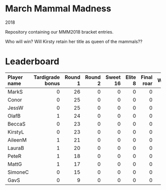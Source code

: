 March Mammal Madness
================
2018

Repository containing our MMM2018 bracket entries.

Who will win? Will Kirsty retain her title as queen of the mammals??

Leaderboard
===========

<table class="table table-striped" style="width: auto !important; margin-left: auto; margin-right: auto;">
<thead>
<tr>
<th style="text-align:left;">
Player name
</th>
<th style="text-align:right;">
Tardigrade bonus
</th>
<th style="text-align:right;">
Round 1
</th>
<th style="text-align:right;">
Round 2
</th>
<th style="text-align:right;">
Sweet 16
</th>
<th style="text-align:right;">
Elite 8
</th>
<th style="text-align:right;">
Final roar
</th>
<th style="text-align:right;">
Winner
</th>
<th style="text-align:right;">
Total
</th>
</tr>
</thead>
<tbody>
<tr>
<td style="text-align:left;">
MarkS
</td>
<td style="text-align:right;">
0
</td>
<td style="text-align:right;">
26
</td>
<td style="text-align:right;">
0
</td>
<td style="text-align:right;">
0
</td>
<td style="text-align:right;">
0
</td>
<td style="text-align:right;">
0
</td>
<td style="text-align:right;">
0
</td>
<td style="text-align:right;font-weight: bold;">
26
</td>
</tr>
<tr>
<td style="text-align:left;">
Conor
</td>
<td style="text-align:right;">
0
</td>
<td style="text-align:right;">
25
</td>
<td style="text-align:right;">
0
</td>
<td style="text-align:right;">
0
</td>
<td style="text-align:right;">
0
</td>
<td style="text-align:right;">
0
</td>
<td style="text-align:right;">
0
</td>
<td style="text-align:right;font-weight: bold;">
25
</td>
</tr>
<tr>
<td style="text-align:left;">
JessW
</td>
<td style="text-align:right;">
0
</td>
<td style="text-align:right;">
25
</td>
<td style="text-align:right;">
0
</td>
<td style="text-align:right;">
0
</td>
<td style="text-align:right;">
0
</td>
<td style="text-align:right;">
0
</td>
<td style="text-align:right;">
0
</td>
<td style="text-align:right;font-weight: bold;">
25
</td>
</tr>
<tr>
<td style="text-align:left;">
OlafB
</td>
<td style="text-align:right;">
1
</td>
<td style="text-align:right;">
24
</td>
<td style="text-align:right;">
0
</td>
<td style="text-align:right;">
0
</td>
<td style="text-align:right;">
0
</td>
<td style="text-align:right;">
0
</td>
<td style="text-align:right;">
0
</td>
<td style="text-align:right;font-weight: bold;">
25
</td>
</tr>
<tr>
<td style="text-align:left;">
BeccaS
</td>
<td style="text-align:right;">
0
</td>
<td style="text-align:right;">
23
</td>
<td style="text-align:right;">
0
</td>
<td style="text-align:right;">
0
</td>
<td style="text-align:right;">
0
</td>
<td style="text-align:right;">
0
</td>
<td style="text-align:right;">
0
</td>
<td style="text-align:right;font-weight: bold;">
23
</td>
</tr>
<tr>
<td style="text-align:left;">
KirstyL
</td>
<td style="text-align:right;">
0
</td>
<td style="text-align:right;">
23
</td>
<td style="text-align:right;">
0
</td>
<td style="text-align:right;">
0
</td>
<td style="text-align:right;">
0
</td>
<td style="text-align:right;">
0
</td>
<td style="text-align:right;">
0
</td>
<td style="text-align:right;font-weight: bold;">
23
</td>
</tr>
<tr>
<td style="text-align:left;">
AileenM
</td>
<td style="text-align:right;">
1
</td>
<td style="text-align:right;">
21
</td>
<td style="text-align:right;">
0
</td>
<td style="text-align:right;">
0
</td>
<td style="text-align:right;">
0
</td>
<td style="text-align:right;">
0
</td>
<td style="text-align:right;">
0
</td>
<td style="text-align:right;font-weight: bold;">
22
</td>
</tr>
<tr>
<td style="text-align:left;">
LauraB
</td>
<td style="text-align:right;">
1
</td>
<td style="text-align:right;">
20
</td>
<td style="text-align:right;">
0
</td>
<td style="text-align:right;">
0
</td>
<td style="text-align:right;">
0
</td>
<td style="text-align:right;">
0
</td>
<td style="text-align:right;">
0
</td>
<td style="text-align:right;font-weight: bold;">
21
</td>
</tr>
<tr>
<td style="text-align:left;">
PeteR
</td>
<td style="text-align:right;">
1
</td>
<td style="text-align:right;">
18
</td>
<td style="text-align:right;">
0
</td>
<td style="text-align:right;">
0
</td>
<td style="text-align:right;">
0
</td>
<td style="text-align:right;">
0
</td>
<td style="text-align:right;">
0
</td>
<td style="text-align:right;font-weight: bold;">
19
</td>
</tr>
<tr>
<td style="text-align:left;">
MattG
</td>
<td style="text-align:right;">
1
</td>
<td style="text-align:right;">
17
</td>
<td style="text-align:right;">
0
</td>
<td style="text-align:right;">
0
</td>
<td style="text-align:right;">
0
</td>
<td style="text-align:right;">
0
</td>
<td style="text-align:right;">
0
</td>
<td style="text-align:right;font-weight: bold;">
18
</td>
</tr>
<tr>
<td style="text-align:left;">
SimoneC
</td>
<td style="text-align:right;">
0
</td>
<td style="text-align:right;">
15
</td>
<td style="text-align:right;">
0
</td>
<td style="text-align:right;">
0
</td>
<td style="text-align:right;">
0
</td>
<td style="text-align:right;">
0
</td>
<td style="text-align:right;">
0
</td>
<td style="text-align:right;font-weight: bold;">
15
</td>
</tr>
<tr>
<td style="text-align:left;">
GavS
</td>
<td style="text-align:right;">
0
</td>
<td style="text-align:right;">
9
</td>
<td style="text-align:right;">
0
</td>
<td style="text-align:right;">
0
</td>
<td style="text-align:right;">
0
</td>
<td style="text-align:right;">
0
</td>
<td style="text-align:right;">
0
</td>
<td style="text-align:right;font-weight: bold;">
9
</td>
</tr>
</tbody>
</table>

